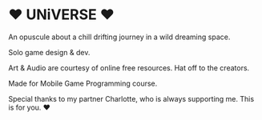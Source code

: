 # ♥ UNiVERSE ♥
An opuscule about a chill drifting journey in a wild dreaming space.

Solo game design & dev.

Art & Audio are courtesy of online free resources. Hat off to the creators.

Made for Mobile Game Programming course.

Special thanks to my partner Charlotte, who is always supporting me. This is for you. ♥
